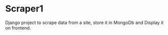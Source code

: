 # Scraper1
Django project to scrape data from a site, store it in MongoDb and Display it on frontend.

